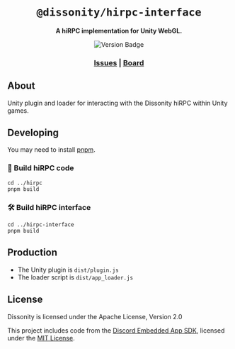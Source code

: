 <div align="center">

  <h1><code>@dissonity/hirpc-interface</code></h1>

  <strong>A hiRPC implementation for Unity WebGL.</strong>

  <p>
    <img src="https://img.shields.io/badge/dynamic/json?url=https%3A%2F%2Fraw.githubusercontent.com%2FFurnyr%2FDissonity%2Frefs%2Fheads%2Fdev%2Fhirpc-interface%2Fpackage.json&query=version&prefix=v&label=version&color=yellow" alt="Version Badge" />
  </p>

  <h3>
    <a href="https://github.com/Furnyr/Dissonity/issues">Issues</a>
    <span> | </span>
    <a href="https://github.com/users/Furnyr/projects/2">Board</a>
  </h3>
</div>

## About

Unity plugin and loader for interacting with the Dissonity hiRPC within Unity games.

## Developing

You may need to install [pnpm](https://pnpm.io).

### 📘 Build hiRPC code
```
cd ../hirpc
pnpm build
```

### 🛠️ Build hiRPC interface
```
cd ../hirpc-interface
pnpm build
```

## Production

- The Unity plugin is `dist/plugin.js`
- The loader script is `dist/app_loader.js`

## License

Dissonity is licensed under the Apache License, Version 2.0

This project includes code from the [Discord Embedded App SDK](https://github.com/discord/embedded-app-sdk), licensed under the [MIT License](MIT_LICENSE.md).